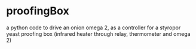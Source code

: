 # proofingBox
a python code to drive an onion omega 2, as a controller for a styropor yeast proofing box (infrared heater through relay, thermometer and omega 2)
